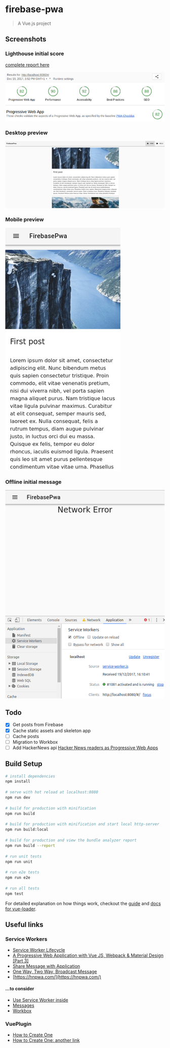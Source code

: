 # firebase-pwa

> A Vue.js project

## Screenshots

### Lighthouse initial score
[complete report here](docs/Lighthouse%20Report.pdf)

![firebase](docs/images/lighthouse.png)

### Desktop preview
![firebase](docs/images/desktop.png)

### Mobile preview
![firebase](docs/images/mobile.png)

### Offline initial message
![firebase](docs/images/offline.png)


## Todo

- [x] Get posts from Firebase
- [x] Cache static assets and skeleton app
- [ ] Cache posts
- [ ] Migration to Workbox
- [ ] Add HackerNews api [Hacker News readers as Progressive Web Apps](https://hnpwa.com/)

## Build Setup

``` bash
# install dependencies
npm install

# serve with hot reload at localhost:8080
npm run dev

# build for production with minification
npm run build

# build for production with minification and start local http-server
npm run build:local

# build for production and view the bundle analyzer report
npm run build --report

# run unit tests
npm run unit

# run e2e tests
npm run e2e

# run all tests
npm test
```

For detailed explanation on how things work, checkout the [guide](http://vuejs-templates.github.io/webpack/) and [docs for vue-loader](http://vuejs.github.io/vue-loader).

## Useful links
### Service Workers
- [Service Worker Lifecycle](https://developer.mozilla.org/en-US/docs/Web/API/Service_Worker_API/Using_Service_Workers)
- [A Progressive Web Application with Vue JS, Webpack & Material Design [Part 3]](https://blog.sicara.com/a-progressive-web-application-with-vue-js-webpack-material-design-part-3-service-workers-offline-ed3184264fd1)
- [Share Message with Application](https://css-tricks.com/making-web-app-work-offline-part-2-implementation/)
- [One Way, Two Way, Broadcast Message](https://dbwriteups.wordpress.com/2015/11/16/service-workers-part-3-communication-between-sw-and-pages/)
- [https://hnpwa.com/](https://hnpwa.com/)

#### ...to consider
- [Use Service Worker inside ](https://github.com/vuejs-templates/pwa/issues/81)
- [Messages](http://craig-russell.co.uk/2016/01/29/service-worker-messaging.html#.Wjz_V1XiaUk)
- [Workbox](https://developers.google.com/web/tools/workbox/get-started/webpack)

### VuePlugin

- [How to Create One](https://vuejsdevelopers.com/2017/04/22/vue-js-libraries-plugins/)
- [How to Create One: another link](https://alligator.io/vuejs/creating-custom-plugins/)
